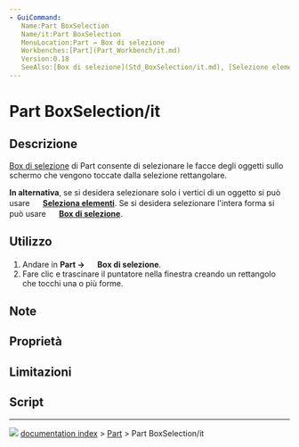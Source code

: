 ```yaml
---
- GuiCommand:
   Name:Part BoxSelection
   Name/it:Part BoxSelection
   MenuLocation:Part → Box di selezione
   Workbenches:[Part](Part_Workbench/it.md)
   Version:0.18
   SeeAlso:[Box di selezione](Std_BoxSelection/it.md), [Selezione elementi](Std_BoxElementSelection/it.md), [Seleziona tutto](Std_SelectAll/it.md)
---
```


# Part BoxSelection/it

## Descrizione

[Box di selezione](Part_BoxSelection/it.md) di Part consente di selezionare le facce degli oggetti sullo schermo che vengono toccate dalla selezione rettangolare.

**In alternativa**, se si desidera selezionare solo i vertici di un oggetto si può usare **<img src="images/Std_BoxElementSelection.svg" width=16px> [Seleziona elementi](Std_BoxElementSelection/it.md)**. Se si desidera selezionare l\'intera forma si può usare **<img src="images/Std_BoxSelection.svg" width=16px> [Box di selezione](Std_BoxSelection/it.md)**.

## Utilizzo

1.  Andare in **Part → <img src="images/Part_BoxSelection.svg" width=16px> Box di selezione**.
2.  Fare clic e trascinare il puntatore nella finestra creando un rettangolo che tocchi una o più forme.

## Note

## Proprietà

## Limitazioni

## Script



---
![](images/Button_right.svg) [documentation index](../README.md) > [Part](Part_Workbench.md) > Part BoxSelection/it

